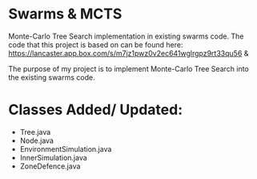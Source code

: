 # Swarms & MCTS
Monte-Carlo Tree Search implementation in existing swarms code. The code that this project is based on can be found here: https://lancaster.app.box.com/s/m7jz1pwz0v2ec641wglrgpz9rt33qu56 &

The purpose of my project is to implement Monte-Carlo Tree Search into the existing swarms code.

# Classes Added/ Updated:
- Tree.java
- Node.java
- EnvironmentSimulation.java
- InnerSimulation.java
- ZoneDefence.java
